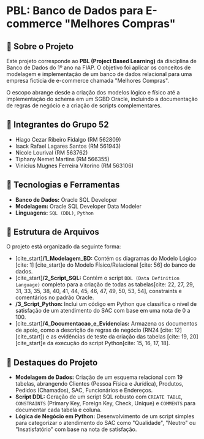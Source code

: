 # PBL: Banco de Dados para E-commerce "Melhores Compras"

## 🎯 Sobre o Projeto

Este projeto corresponde ao **PBL (Project Based Learning)** da disciplina de Banco de Dados do 1º ano na FIAP. O objetivo foi aplicar os conceitos de modelagem e implementação de um banco de dados relacional para uma empresa fictícia de e-commerce chamada "Melhores Compras".

O escopo abrange desde a criação dos modelos lógico e físico até a implementação do schema em um SGBD Oracle, incluindo a documentação de regras de negócio e a criação de scripts complementares.

## 👥 Integrantes do Grupo 52

* Hiago Cezar Ribeiro Fidalgo (RM 562809)
* Isack Rafael Lagares Santos (RM 561943)
* Nicole Lourival (RM 563762)
* Tiphany Nemet Martins (RM 566355)
* Vinicius Mugnes Ferreira Vitorino (RM 563106)

## 🚀 Tecnologias e Ferramentas

* **Banco de Dados:** Oracle SQL Developer
* **Modelagem:** Oracle SQL Developer Data Modeler
* **Linguagens:** `SQL (DDL)`, `Python`

## 📂 Estrutura de Arquivos

O projeto está organizado da seguinte forma:

* [cite_start]**/1_Modelagem_BD:** Contém os diagramas do Modelo Lógico [cite: 1] [cite_start]e do Modelo Físico/Relacional [cite: 56] do banco de dados.
* [cite_start]**/2_Script_SQL:** Contém o script `DDL (Data Definition Language)` completo para a criação de todas as tabelas[cite: 22, 27, 29, 31, 33, 35, 38, 40, 41, 44, 45, 46, 47, 49, 50, 53, 54], constraints e comentários no padrão Oracle.
* **/3_Script_Python:** Inclui um código em Python que classifica o nível de satisfação de um atendimento do SAC com base em uma nota de 0 a 100.
* [cite_start]**/4_Documentacao_e_Evidencias:** Armazena os documentos de apoio, como a descrição de regras de negócio (RN24 [cite: 12][cite_start]) e as evidências de teste da criação das tabelas [cite: 19, 20] [cite_start]e da execução do script Python[cite: 15, 16, 17, 18].

## 📖 Destaques do Projeto

* **Modelagem de Dados:** Criação de um esquema relacional com 19 tabelas, abrangendo Clientes (Pessoa Física e Jurídica), Produtos, Pedidos (Chamados), SAC, Funcionários e Endereços.
* **Script DDL:** Geração de um script SQL robusto com `CREATE TABLE`, `CONSTRAINTS` (Primary Key, Foreign Key, Check, Unique) e `COMMENTS` para documentar cada tabela e coluna.
* **Lógica de Negócio em Python:** Desenvolvimento de um script simples para categorizar o atendimento do SAC como "Qualidade", "Neutro" ou "Insatisfatório" com base na nota de satisfação.